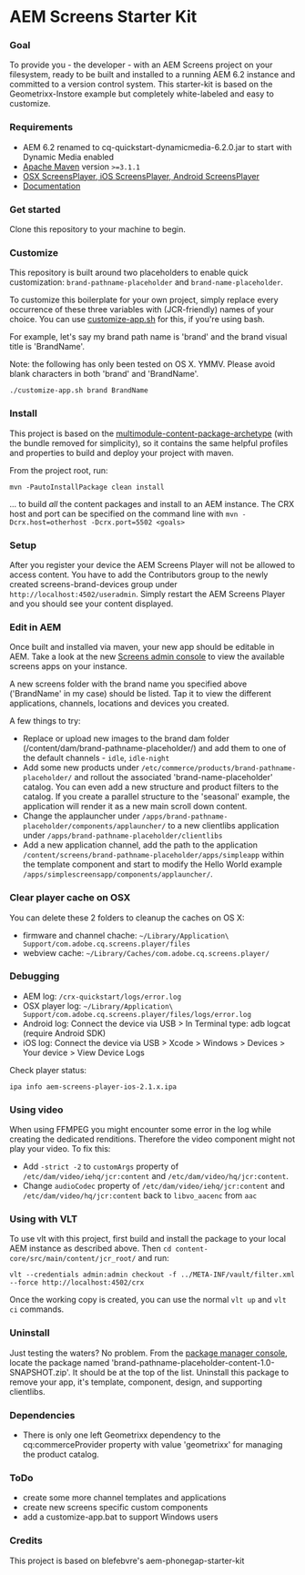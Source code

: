 AEM Screens Starter Kit
====================

### Goal 

To provide you - the developer - with an AEM Screens project on your filesystem, ready to be built and installed to a running AEM 6.2 instance and committed to a version control system. This starter-kit is based on the Geometrixx-Instore example but completely white-labeled and easy to customize.


### Requirements

- AEM 6.2 renamed to cq-quickstart-dynamicmedia-6.2.0.jar to start with Dynamic Media enabled
- [Apache Maven](https://maven.apache.org/) version `>=3.1.1`
- [OSX ScreensPlayer, iOS ScreensPlayer, Android ScreensPlayer](https://download.macromedia.com/screens/)
- [Documentation](https://docs.adobe.com/docs/en/aem/6-2/deploy/screens.html)


### Get started

Clone this repository to your machine to begin.


### Customize

This repository is built around two placeholders to enable quick customization: `brand-pathname-placeholder` and `brand-name-placeholder`.

To customize this boilerplate for your own project, simply replace every occurrence of these three variables with (JCR-friendly) names of your choice. You can use [customize-app.sh](customize-app.sh) for this, if you're using bash.

For example, let's say my brand path name is 'brand' and the brand visual title is 'BrandName'. 

Note: the following has only been tested on OS X. YMMV. Please avoid blank characters in both 'brand' and 'BrandName'.

	./customize-app.sh brand BrandName


### Install

This project is based on the [multimodule-content-package-archetype](http://dev.day.com/content/docs/en/aem/6-0/develop/how-tos/vlt-mavenplugin.html#multimodule-content-package-archetype) (with the bundle removed for simplicity), so it contains the same helpful profiles and properties to build and deploy your project with maven.

From the project root, run:

    mvn -PautoInstallPackage clean install 

... to build *all* the content packages and install to an AEM instance. The CRX host and port can be specified on the command line with `mvn -Dcrx.host=otherhost -Dcrx.port=5502 <goals>`


### Setup

After you register your device the AEM Screens Player will not be allowed to access content. You have to add the Contributors group to the newly created screens-brand-devices group under `http://localhost:4502/useradmin`. Simply restart the AEM Screens Player and you should see your content displayed.


### Edit in AEM

Once built and installed via maven, your new app should be editable in AEM. Take a look at the new [Screens admin console](http://localhost:4502/screens.html/content/screens) to view the available screens apps on your instance.

A new screens folder with the brand name you specified above ('BrandName' in my case) should be listed. Tap it to view the different applications, channels, locations and devices you created. 

A few things to try:

- Replace or upload new images to the brand dam folder (/content/dam/brand-pathname-placeholder/) and add them to one of the default channels - `idle`, `idle-night`
- Add some new products under `/etc/commerce/products/brand-pathname-placeholder/` and rollout the associated 'brand-name-placeholder' catalog. You can even add a new structure and product filters to the catalog. If you create a parallel structure to the 'seasonal' example, the application will render it as a new main scroll down content.
- Change the applauncher under `/apps/brand-pathname-placeholder/components/applauncher/` to a new clientlibs application under `/apps/brand-pathname-placeholder/clientlibs`
- Add a new application channel, add the path to the application `/content/screens/brand-pathname-placeholder/apps/simpleapp` within the template component and start to modify the Hello World example `/apps/simplescreensapp/components/applauncher/`.


### Clear player cache on OSX
You can delete these 2 folders to cleanup the caches on OS X:

- firmware and channel chache: `~/Library/Application\ Support/com.adobe.cq.screens.player/files`
- webview cache: `~/Library/Caches/com.adobe.cq.screens.player/`

### Debugging

- AEM log: `/crx-quickstart/logs/error.log`
- OSX player log: `~/Library/Application\ Support/com.adobe.cq.screens.player/files/logs/error.log`
- Android log: Connect the device via USB > In Terminal type: adb logcat (require Android SDK)
- iOS log: Connect the device via USB > Xcode > Windows > Devices > Your device > View Device Logs

Check player status:

    ipa info aem-screens-player-ios-2.1.x.ipa

### Using video
When using FFMPEG you might encounter some error in the log while creating the dedicated renditions. Therefore the video component might not play your video. To fix this:

- Add `-strict -2` to `customArgs` property of `/etc/dam/video/iehq/jcr:content` and `/etc/dam/video/hq/jcr:content`.
- Change `audioCodec` property of `/etc/dam/video/iehq/jcr:content` and `/etc/dam/video/hq/jcr:content` back to `libvo_aacenc` from `aac`

### Using with VLT

To use vlt with this project, first build and install the package to your local AEM instance as described above. Then `cd content-core/src/main/content/jcr_root/` and run:

    vlt --credentials admin:admin checkout -f ../META-INF/vault/filter.xml --force http://localhost:4502/crx

Once the working copy is created, you can use the normal ``vlt up`` and ``vlt ci`` commands.


### Uninstall

Just testing the waters? No problem. From the [package manager console](http://localhost:4502/crx/packmgr/index.jsp), locate the package named 'brand-pathname-placeholder-content-1.0-SNAPSHOT.zip'. It should be at the top of the list. Uninstall this package to remove your app, it's template, component, design, and supporting clientlibs.


### Dependencies

- There is only one left Geometrixx dependency to the cq:commerceProvider property with value 'geometrixx' for managing the product catalog.

### ToDo

- create some more channel templates and applications
- create new screens specific custom components
- add a customize-app.bat to support Windows users

### Credits

This project is based on blefebvre's aem-phonegap-starter-kit